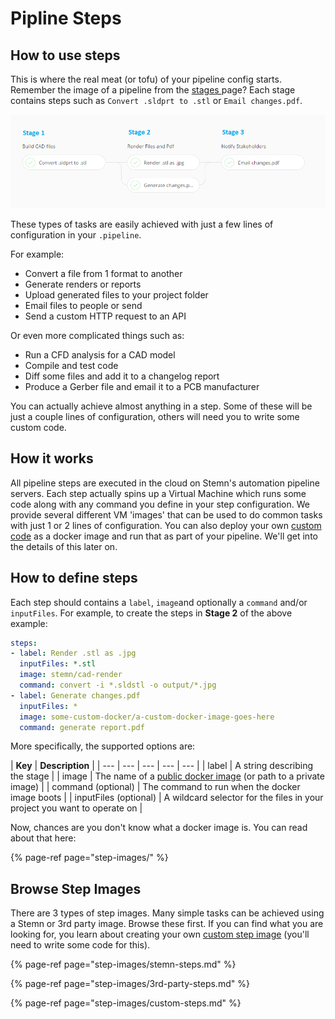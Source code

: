 # Pipline Steps

## How to use steps

This is where the real meat \(or tofu\) of your pipeline config starts. Remember the image of a pipeline from the [stages ](../pipeline-stages.md)page? Each stage contains steps such as `Convert .sldprt to .stl` or `Email changes.pdf`. 

![](../../../.gitbook/assets/steps-stages%20%281%29.png)

These types of tasks are easily achieved with just a few lines of configuration in your `.pipeline`.

For example:

* Convert a file from 1 format to another
* Generate renders or reports
* Upload generated files to your project folder
* Email files to people or send
* Send a custom HTTP request to an API

Or even more complicated things such as:

* Run a CFD analysis for a CAD model
* Compile and test code
* Diff some files and add it to a changelog report
* Produce a Gerber file and email it to a PCB manufacturer 

You can actually achieve almost anything in a step. Some of these will be just a couple lines of configuration, others will need you to write some custom code.

## How it works

All pipeline steps are executed in the cloud on Stemn's automation pipeline servers. Each step actually spins up a Virtual Machine which runs some code along with any command you define in your step configuration. We provide several different VM 'images' that can be used to do common tasks with just 1 or 2 lines of configuration. You can also deploy your own [custom code](step-images/custom-steps.md) as a docker image and run that as part of your pipeline. We'll get into the details of this later on.

## How to define steps

Each step should contains a `label`, `image`and optionally a `command` and/or `inputFiles`. For example, to create the steps in **Stage 2** of the above example: 

```yaml
steps:
- label: Render .stl as .jpg
  inputFiles: *.stl
  image: stemn/cad-render
  command: convert -i *.sldstl -o output/*.jpg
- label: Generate changes.pdf
  inputFiles: *
  image: some-custom-docker/a-custom-docker-image-goes-here
  command: generate report.pdf
```

More specifically, the supported options are:

| **Key** | **Description** |
| --- | --- | --- | --- | --- |
| label | A string describing the stage |
| image | The name of a [public docker image](https://hub.docker.com) \(or path to a private image\) |
| command \(optional\) | The command to run when the docker image boots |
| inputFiles \(optional\) | A wildcard selector for the files in your project you want to operate on |

Now, chances are you don't know what a docker image is. You can read about that here:

{% page-ref page="step-images/" %}

## Browse Step Images

There are 3 types of step images. Many simple tasks can be achieved using a Stemn or 3rd party image. Browse these first. If you can find what you are looking for, you learn about creating your own [custom step image](step-images/custom-steps.md) \(you'll need to write some code for this\).

{% page-ref page="step-images/stemn-steps.md" %}

{% page-ref page="step-images/3rd-party-steps.md" %}

{% page-ref page="step-images/custom-steps.md" %}



